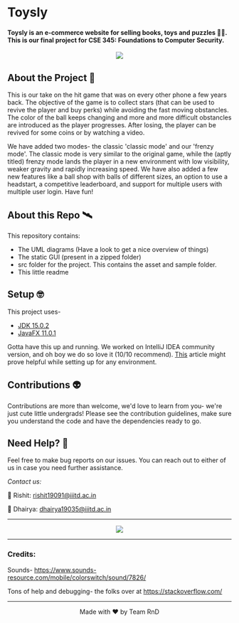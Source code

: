 # Toysly
#### Toysly is an e-commerce website for selling books, toys and puzzles 🧸🧩. This is our final project for CSE 345: Foundations to Computer Security.


<p align="center">
  <img src="https://user-images.githubusercontent.com/55681207/140998423-9b7adcd1-7eb6-4b2e-8a9d-82f66a99dff3.jpeg">
</p>




## About the Project 🌌
This is our take on the hit game that was on every other phone a few years back. The objective of the game is to collect stars (that can be used to revive the player and buy perks) while avoiding the fast moving obstancles. The color of the ball keeps changing and more and more difficult obstancles are introduced as the player progresses. After losing, the player can be revived for some coins or by watching a video.


We have added two modes- the classic 'classic mode' and our 'frenzy mode'. The classic mode is very similar to the original game, while the (aptly titled) frenzy mode lands the player in a new environment with low visibility, weaker gravity and rapidly increasing speed. We have also added a few new features like a ball shop with balls of different sizes, an option to use a headstart, a competitive leaderboard, and support for multiple users with multiple user login. Have fun!

## About this Repo 🛰️
This repository contains:
* The UML diagrams (Have a look to get a nice overview of things)
* The static GUI (present in a zipped folder)
* src folder for the project. This contains the asset and sample folder.
* This little readme


## Setup 🤓
This project uses-
* [JDK 15.0.2](https://www.oracle.com/in/java/technologies/javase-jdk15-downloads.html)
* [JavaFX 11.0.1](https://gluonhq.com/products/javafx/)

Gotta have this up and running. We worked on IntelliJ IDEA community version, and oh boy we do so love it (10/10 recommend). [This](https://openjfx.io/openjfx-docs/) article might prove helpful while setting up for any environment.


## Contributions 👽
Contributions are more than welcome, we'd love to learn from you- we're just cute little undergrads! Please see the contribution guidelines, make sure you understand the code and have the dependencies ready to go.


## Need Help? 🤝
Feel free to make bug reports on our issues. You can reach out to either of us in case you need further assistance. 

*Contact us:*

🎸 Rishit: rishit19091@iiitd.ac.in

🎨 Dhairya: dhairya19035@iiitd.ac.in


*****


<p align="center">
  <img src="https://user-images.githubusercontent.com/55681207/107292614-27c52b00-6a90-11eb-8e9a-a082e2f5f4c6.png">
</p>


*****

### Credits:

Sounds- https://www.sounds-resource.com/mobile/colorswitch/sound/7826/

Tons of help and debugging- the folks over at https://stackoverflow.com/

*****

<p align="center">
Made with ❤️ by Team RnD
</p>
